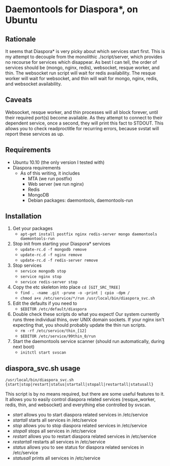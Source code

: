 # Daemontools for Diaspora\*, on Ubuntu

## Rationale

It seems that Diaspora\* is very picky about which services start first. This 
is my attempt to decouple from the monolithic ./script/server, which provides
no recourse for services which disappear. As best I can tell, the order of
services should be (mongo, nginx, redis), websocket, resque worker, and thin.
The websocket run script will wait for redis availability. The resque worker 
will wait for websocket, and thin will wait for mongo, nginx, redis, and
websocket availability.

## Caveats 

Websocket, resque worker, and thin processes will all block forever, until
their required port(s) become available. As they attempt to connect to their
dependent service, once a second, they will print this fact to STDOUT.  This
allows you to check readproctitle for recurring errors, because svstat will
report these services as up.

## Requirements

+ Ubuntu 10.10 (the only version I tested with)
+ Diaspora requirements
    + As of this writing, it includes
        + MTA (we run postfix)
        + Web server (we run nginx)
        + Redis
        + MongoDB
        + Debian packages: daemontools, daemontools-run

## Installation

1. Get your packages
    * `apt-get install postfix nginx redis-server mongo daemontools daemontools-run`
1. Stop init from starting your Diaspora\* services
    * `update-rc.d -f mongodb remove`
    * `update-rc.d -f nginx remove`
    * `update-rc.d -f redis-server remove`
1. Stop services
    * `service mongodb stop`
    * `service nginx stop`
    * `service redis-server stop`
1. Copy the etc skeleton into place
`cd [GIT_SRC_TREE]`
    * `find . -name .git -prune -o -print | cpio -dpm /`
    * `chmod a+x /etc/service/*/run /usr/local/bin/diaspora_svc.sh`
1. Edit the defaults if you need to
    * `$EDITOR /etc/default/diaspora`
1. Double check these scripts do what you expect! Our system currently runs three individual thins, over UNIX domain sockets. If your nginx isn't expecting that, you should probably update the thin run scripts.
    * `rm -rf /etc/service/thin_[12]`
    * `$EDITOR /etc/service/99thin_0/run`
1. Start the daemontools service scanner (should run automatically, during next boot)
    * `initctl start svscan`

## diaspora_svc.sh usage

`/usr/local/bin/diaspora_svc.sh {start|stop|restart|status|startall|stopall|restartall|statusall}`

This script is by no means required, but there are some useful features to it.
It allows you to easily control diaspora related services (resque_worker,
redis, thin, and websocket) and everything else controlled by svscan.

+ *start* allows you to start diaspora related services in /etc/service
+ *startall* starts all services in /etc/service
+ *stop* allows you to stop diaspora related services in /etc/service
+ *stopall* stops all services in /etc/service
+ *restart* allows you to restart diaspora related services in /etc/service
+ *restartall* restarts all services in /etc/service
+ *status* allows you to see status for diaspora related services in /etc/service
+ *statusall* prints all services in /etc/service

